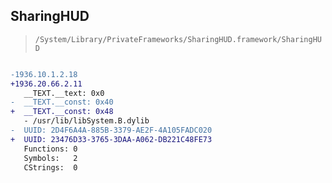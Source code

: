 ## SharingHUD

> `/System/Library/PrivateFrameworks/SharingHUD.framework/SharingHUD`

```diff

-1936.10.1.2.18
+1936.20.66.2.11
   __TEXT.__text: 0x0
-  __TEXT.__const: 0x40
+  __TEXT.__const: 0x48
   - /usr/lib/libSystem.B.dylib
-  UUID: 2D4F6A4A-885B-3379-AE2F-4A105FADC020
+  UUID: 23476D33-3765-3DAA-A062-DB221C48FE73
   Functions: 0
   Symbols:   2
   CStrings:  0

```
